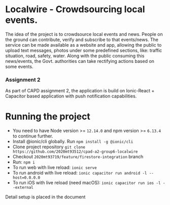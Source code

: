 # Localwire - Crowdsourcing local events.
The idea of the project is to crowdsource local events and news. People on the ground can contribute, verify and subscribe to that events/news. The service can be made available as a website and app, allowing the public to upload text messages, photos under some predefined sections, like: traffic situation, road, safety, water. Along with the public consuming this news/events, the Govt. authorities can take rectifying actions based on some events.

### Assignment 2
As part of CAPD assignment 2, the application is build on Ionic-React + Capacitor based application with push notification capabilities.


# Running the project
- You need to have Node version >= `12.14.0` and npm version >= `6.13.4` to continue further.
- Install @ionic/cli globally. Run `npm install -g @ionic/cli`
- Clone project repository `git clone https://github.com/2020mt93512/cpad-a2-group6-localwire`
- Checkout `2020mt93719/feature/firestore-integration` branch 
- Run: `npm i`
- To run web with live reload: `ionic serve`
- To run android with live reload: `ionic capacitor run android -l --host=0.0.0.0`
- To run iOS with live reload (need macOS): `ionic capacitor run ios -l --external`

Detail setup is placed in the document
